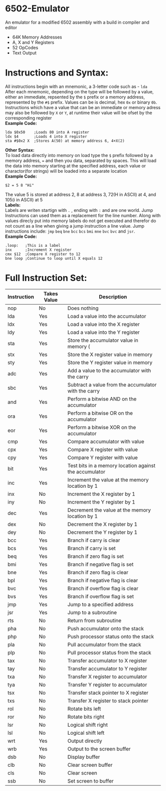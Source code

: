 # 6502-Emulator
An emulator for a modified 6502 assembly with a build in compiler and editor  
- 64K Memory Addresses
- A, X and Y Registers
- 52 OpCodes
- Text Output

# Instructions and Syntax:
All instructions begin with an mnemonic, a 3-letter code such as - `lda`  
After each mnemonic, depending on the type will be followed by a value, either an immediate, repsented by the `$` prefix or a memory address, represented by the `#$` prefix. Values can be is decimal, hex `0x` or binary `0b`.  
Instructions which have a value that can be an immediate or memory adress may also be followed by `X` or `Y`, at runtime their value will be ofset by the corresponding register  
**Example Code:**  
```
lda $0x50    ;Loads 80 into A register
ldx $4       ;Loads 4 into X register
sta #$0x2 X  ;Stores A(50) at memory address 6, 4+X(2)
```
**Other Syntax:**  
To load data directly into memory on load type the `$` prefix followed by a memory address, `=` and then you data, separated by spaces. This will load the data into memory starting at the specified address, each value or charactor(for strings) will be loaded into a separate location  
**Example Code:**  
```
$2 = 5 8 "Hi"
```
The value 5 is stored at address 2, 8 at address 3, 72(H in ASCII) at 4, and 105(i in ASCII) at 5  
**Labels:**  
Labels are writen startign with `.` , ending with `:` and are one world. Jump Instructions can used them as a replacement for the line number. Along with values direcly put into memory labels do not get executed and therefor do not count as a line when giving a jump instruction a line value. Jump instructions include: `jmp` `beq` `bne` `bcc` `bcs` `bmi` `mne` `bvc` `bvc` and `jsr`.  
**Example Code:**  
```
.loop:   ;This is a label
inx      ;Increment X register
cmx $12  ;Compare X register to 12
bne loop ;Continue to loop until X equals 12
```
# Full Instruction Set:
| Instruction | Takes Value | Description |
|------------|-------|-------------|
| nop        | No    | Does nothing |
| lda        | Yes   | Load a value into the accumulator  |
| ldx        | Yes   | Load a value into the X register  |
| ldy        | Yes   | Load a value into the Y register  |
| sta        | Yes   | Store the accumulator value in memory ( |
| stx        | Yes   | Store the X register value in memory  |
| sty        | Yes   | Store the Y register value in memory  |
| adc        | Yes   | Add a value to the accumulator with the carry  |
| sbc        | Yes   | Subtract a value from the accumulator with the carry|
| and        | Yes   | Perform a bitwise AND on the accumulator  |
| ora        | Yes   | Perform a bitwise OR on the accumulator  |
| eor        | Yes   | Perform a bitwise XOR on the accumulator  |
| cmp        | Yes   | Compare accumulator with value  |
| cpx        | Yes   | Compare X register with value  |
| cpy        | Yes   | Compare Y register with value  |
| bit        | Yes   | Test bits in a memory location against the accumulator  |
| inc        | Yes   | Increment the value at the memory location by 1  |
| inx        | No    | Increment the X register by 1  |
| iny        | No    | Increment the Y register by 1  |
| dec        | Yes   | Decrement the value at the memory location by 1  |
| dex        | No    | Decrement the X register by 1  |
| dey        | No    | Decrement the Y register by 1  |
| bcc        | Yes   | Branch if carry is clear  |
| bcs        | Yes   | Branch if carry is set  |
| beq        | Yes   | Branch if zero flag is set  |
| bmi        | Yes   | Branch if negative flag is set  |
| bne        | Yes   | Branch if zero flag is clear  |
| bpl        | Yes   | Branch if negative flag is clear  |
| bvc        | Yes   | Branch if overflow flag is clear  |
| bvs        | Yes   | Branch if overflow flag is set  |
| jmp        | Yes   | Jump to a specified address  |
| jsr        | Yes   | Jump to a subroutine  |
| rts        | No    | Return from subroutine  |
| pha        | No    | Push accumulator onto the stack  |
| php        | No    | Push processor status onto the stack  |
| pla        | No    | Pull accumulator from the stack  |
| plp        | No    | Pull processor status from the stack  |
| tax        | No    | Transfer accumulator to X register  |
| tay        | No    | Transfer accumulator to Y register  |
| txa        | No    | Transfer X register to accumulator  |
| tya        | No    | Transfer Y register to accumulator  |
| tsx        | No    | Transfer stack pointer to X register  |
| txs        | No    | Transfer X register to stack pointer  |
| rol        | No    | Rotate bits left   |
| ror        | No    | Rotate bits right |
| lsr        | No    | Logical shift right  |
| lsl        | No    | Logical shift left  |
| wrt        | Yes   | Output directly |
| wrb        | Yes   | Output to the screen buffer |
| dsb        | No    | Display buffer |
| clb        | No    | Clear screen buffer |
| cls        | No    | Clear screen |
| ssb        | No    | Set screen to buffer |

